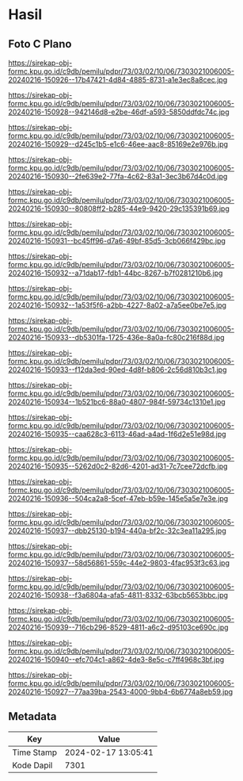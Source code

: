 # Hasil

## Foto C Plano

https://sirekap-obj-formc.kpu.go.id/c9db/pemilu/pdpr/73/03/02/10/06/7303021006005-20240216-150926--17b47421-4d84-4885-8731-a1e3ec8a8cec.jpg

https://sirekap-obj-formc.kpu.go.id/c9db/pemilu/pdpr/73/03/02/10/06/7303021006005-20240216-150928--942146d8-e2be-46df-a593-5850ddfdc74c.jpg

https://sirekap-obj-formc.kpu.go.id/c9db/pemilu/pdpr/73/03/02/10/06/7303021006005-20240216-150929--d245c1b5-e1c6-46ee-aac8-85169e2e976b.jpg

https://sirekap-obj-formc.kpu.go.id/c9db/pemilu/pdpr/73/03/02/10/06/7303021006005-20240216-150930--2fe639e2-77fa-4c62-83a1-3ec3b67d4c0d.jpg

https://sirekap-obj-formc.kpu.go.id/c9db/pemilu/pdpr/73/03/02/10/06/7303021006005-20240216-150930--80808ff2-b285-44e9-9420-29c135391b69.jpg

https://sirekap-obj-formc.kpu.go.id/c9db/pemilu/pdpr/73/03/02/10/06/7303021006005-20240216-150931--bc45ff96-d7a6-49bf-85d5-3cb066f429bc.jpg

https://sirekap-obj-formc.kpu.go.id/c9db/pemilu/pdpr/73/03/02/10/06/7303021006005-20240216-150932--a71dab17-fdb1-44bc-8267-b7f0281210b6.jpg

https://sirekap-obj-formc.kpu.go.id/c9db/pemilu/pdpr/73/03/02/10/06/7303021006005-20240216-150932--1a53f5f6-a2bb-4227-8a02-a7a5ee0be7e5.jpg

https://sirekap-obj-formc.kpu.go.id/c9db/pemilu/pdpr/73/03/02/10/06/7303021006005-20240216-150933--db5301fa-1725-436e-8a0a-fc80c216f88d.jpg

https://sirekap-obj-formc.kpu.go.id/c9db/pemilu/pdpr/73/03/02/10/06/7303021006005-20240216-150933--f12da3ed-90ed-4d8f-b806-2c56d810b3c1.jpg

https://sirekap-obj-formc.kpu.go.id/c9db/pemilu/pdpr/73/03/02/10/06/7303021006005-20240216-150934--1b521bc6-88a0-4807-984f-59734c1310e1.jpg

https://sirekap-obj-formc.kpu.go.id/c9db/pemilu/pdpr/73/03/02/10/06/7303021006005-20240216-150935--caa628c3-6113-46ad-a4ad-1f6d2e51e98d.jpg

https://sirekap-obj-formc.kpu.go.id/c9db/pemilu/pdpr/73/03/02/10/06/7303021006005-20240216-150935--5262d0c2-82d6-4201-ad31-7c7cee72dcfb.jpg

https://sirekap-obj-formc.kpu.go.id/c9db/pemilu/pdpr/73/03/02/10/06/7303021006005-20240216-150936--504ca2a8-5cef-47eb-b59e-145e5a5e7e3e.jpg

https://sirekap-obj-formc.kpu.go.id/c9db/pemilu/pdpr/73/03/02/10/06/7303021006005-20240216-150937--dbb25130-b194-440a-bf2c-32c3ea11a295.jpg

https://sirekap-obj-formc.kpu.go.id/c9db/pemilu/pdpr/73/03/02/10/06/7303021006005-20240216-150937--58d56861-559c-44e2-9803-4fac953f3c63.jpg

https://sirekap-obj-formc.kpu.go.id/c9db/pemilu/pdpr/73/03/02/10/06/7303021006005-20240216-150938--f3a6804a-afa5-4811-8332-63bcb5653bbc.jpg

https://sirekap-obj-formc.kpu.go.id/c9db/pemilu/pdpr/73/03/02/10/06/7303021006005-20240216-150939--716cb296-8529-4811-a6c2-d95103ce690c.jpg

https://sirekap-obj-formc.kpu.go.id/c9db/pemilu/pdpr/73/03/02/10/06/7303021006005-20240216-150940--efc704c1-a862-4de3-8e5c-c7ff4968c3bf.jpg

https://sirekap-obj-formc.kpu.go.id/c9db/pemilu/pdpr/73/03/02/10/06/7303021006005-20240216-150927--77aa39ba-2543-4000-9bb4-6b6774a8eb59.jpg


## Metadata

| Key        | Value               |
| ---------- | ------------------- |
| Time Stamp | 2024-02-17 13:05:41 |
| Kode Dapil | 7301                |



